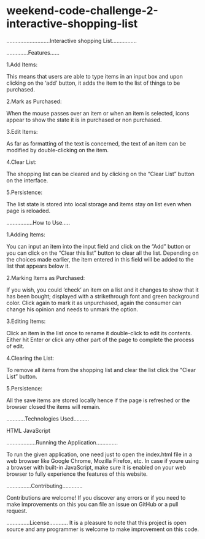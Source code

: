 # weekend-code-challenge-2-interactive-shopping-list
............................Interactive shopping List................

..............Features......

1.Add Items: 

This means that users are able to type items in an input box and upon clicking on the ‘add’ button, it adds the item to the list of things to be purchased.


2.Mark as Purchased:

When the mouse passes over an item or when an item is selected, icons appear to show the state it is in purchased or non purchased.


3.Edit Items:


As far as formatting of the text is concerned, the text of an item can be modified by double-clicking on the item.



4.Clear List:

The shopping list can be cleared and by clicking on the “Clear List” button on the interface.

5.Persistence: 

The list state is stored into local storage and items stay on list even when page is reloaded.


.................How to Use.....


1.Adding Items:

You can input an item into the input field and click on the “Add” button or you can click on the “Clear this list” button to clear all the list.
Depending on the choices made earlier, the item entered in this field will be added to the list that appears below it.


2.Marking Items as Purchased:


If you wish, you could ‘check‘ an item on a list and it changes to show that it has been bought; displayed with a strikethrough font and green background color.
Click again to mark it as unpurchased, again the consumer can change his opinion and needs to unmark the option.


3.Editing Items:

Click an item in the list once to rename it double-click to edit its contents.
Either hit Enter or click any other part of the page to complete the process of edit.

4.Clearing the List:


To remove all items from the shopping list and clear the list click the "Clear List” button.


5.Persistence:


All the save items are stored locally hence if the page is refreshed or the browser closed the items will remain.


............Technologies Used..........

HTML
JavaScript


...................Running the Application..............

To run the given application, one need just to open the index.html file in a web browser like Google Chrome, Mozilla Firefox, etc.
In case if youre using a browser with built-in JavaScript, make sure it is enabled on your web browser to fully experience the features of this website.


................Contributing.............

Contributions are welcome! If you discover any errors or if you need to make improvements on this  you can file an issue on GitHub or a pull request.

...............License............
It is a pleasure to note that this project is open source and any programmer is welcome to make  improvement on this code.

